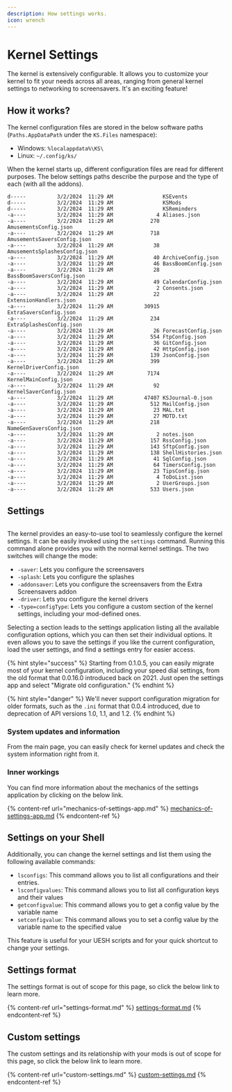 ```yaml
---
description: How settings works.
icon: wrench
---
```


# Kernel Settings

The kernel is extensively configurable. It allows you to customize your kernel to fit your needs across all areas, ranging from general kernel settings to networking to screensavers. It's an exciting feature!

## How it works?

The kernel configuration files are stored in the below software paths (`Paths.AppDataPath` under the `KS.Files` namespace):

* Windows: `%localappdata%\KS\`
* Linux: `~/.config/ks/`

When the kernel starts up, different configuration files are read for different purposes. The below settings paths describe the purpose and the type of each (with all the addons).

```
d-----          3/2/2024  11:29 AM                KSEvents
d-----          3/2/2024  11:29 AM                KSMods
d-----          3/2/2024  11:29 AM                KSReminders
-a----          3/2/2024  11:29 AM              4 Aliases.json
-a----          3/2/2024  11:29 AM            270 AmusementsConfig.json
-a----          3/2/2024  11:29 AM            718 AmusementsSaversConfig.json
-a----          3/2/2024  11:29 AM             38 AmusementsSplashesConfig.json
-a----          3/2/2024  11:29 AM             40 ArchiveConfig.json
-a----          3/2/2024  11:29 AM             46 BassBoomConfig.json
-a----          3/2/2024  11:29 AM             28 BassBoomSaversConfig.json
-a----          3/2/2024  11:29 AM             49 CalendarConfig.json
-a----          3/2/2024  11:29 AM              2 Consents.json
-a----          3/2/2024  11:29 AM             22 ExtensionHandlers.json
-a----          3/2/2024  11:29 AM          30915 ExtraSaversConfig.json
-a----          3/2/2024  11:29 AM            234 ExtraSplashesConfig.json
-a----          3/2/2024  11:29 AM             26 ForecastConfig.json
-a----          3/2/2024  11:29 AM            554 FtpConfig.json
-a----          3/2/2024  11:29 AM             36 GitConfig.json
-a----          3/2/2024  11:29 AM             42 HttpConfig.json
-a----          3/2/2024  11:29 AM            139 JsonConfig.json
-a----          3/2/2024  11:29 AM            399 KernelDriverConfig.json
-a----          3/2/2024  11:29 AM           7174 KernelMainConfig.json
-a----          3/2/2024  11:29 AM             92 KernelSaverConfig.json
-a----          3/2/2024  11:29 AM          47407 KSJournal-0.json
-a----          3/2/2024  11:29 AM            512 MailConfig.json
-a----          3/2/2024  11:29 AM             23 MAL.txt
-a----          3/2/2024  11:29 AM             27 MOTD.txt
-a----          3/2/2024  11:29 AM            218 NameGenSaversConfig.json
-a----          3/2/2024  11:29 AM              2 notes.json
-a----          3/2/2024  11:29 AM            157 RssConfig.json
-a----          3/2/2024  11:29 AM            143 SftpConfig.json
-a----          3/2/2024  11:29 AM            138 ShellHistories.json
-a----          3/2/2024  11:29 AM             41 SqlConfig.json
-a----          3/2/2024  11:29 AM             64 TimersConfig.json
-a----          3/2/2024  11:29 AM             23 TipsConfig.json
-a----          3/2/2024  11:29 AM              4 ToDoList.json
-a----          3/2/2024  11:29 AM              2 UserGroups.json
-a----          3/2/2024  11:29 AM            533 Users.json
```

## Settings

<figure><img src="https://github.com/Aptivi-Stable-Docs/nks-manual-0.1.0/blob/main/.gitbook/assets/101-settings.png" alt=""><figcaption></figcaption></figure>

The kernel provides an easy-to-use tool to seamlessly configure the kernel settings. It can be easily invoked using the `settings` command. Running this command alone provides you with the normal kernel settings. The two switches will change the mode:

* `-saver`: Lets you configure the screensavers
* `-splash`: Lets you configure the splashes
* `-addonsaver`: Lets you configure the screensavers from the Extra Screensavers addon
* `-driver`: Lets you configure the kernel drivers
* `-type=configType`: Lets you configure a custom section of the kernel settings, including your mod-defined ones.

Selecting a section leads to the settings application listing all the available configuration options, which you can then set their individual options. It even allows you to save the settings if you like the current configuration, load the user settings, and find a settings entry for easier access.

{% hint style="success" %}
Starting from 0.1.0.5, you can easily migrate most of your kernel configuration, including your speed dial settings, from the old format that 0.0.16.0 introduced back on 2021. Just open the settings app and select "Migrate old configuration."
{% endhint %}

{% hint style="danger" %}
We'll never support configuration migration for older formats, such as the `.ini` format that 0.0.4 introduced, due to deprecation of API versions 1.0, 1.1, and 1.2.
{% endhint %}

### System updates and information

From the main page, you can easily check for kernel updates and check the system information right from it.

### Inner workings

You can find more information about the mechanics of the settings application by clicking on the below link.

{% content-ref url="mechanics-of-settings-app.md" %}
[mechanics-of-settings-app.md](mechanics-of-settings-app.md)
{% endcontent-ref %}

## Settings on your Shell

Additionally, you can change the kernel settings and list them using the following available commands:

* `lsconfigs`: This command allows you to list all configurations and their entries.
* `lsconfigvalues`: This command allows you to list all configuration keys and their values
* `getconfigvalue`: This command allows you to get a config value by the variable name
* `setconfigvalue`: This command allows you to set a config value by the variable name to the specified value

This feature is useful for your UESH scripts and for your quick shortcut to change your settings.

## Settings format

The settings format is out of scope for this page, so click the below link to learn more.

{% content-ref url="settings-format.md" %}
[settings-format.md](settings-format.md)
{% endcontent-ref %}

## Custom settings

The custom settings and its relationship with your mods is out of scope for this page, so click the below link to learn more.

{% content-ref url="custom-settings.md" %}
[custom-settings.md](custom-settings.md)
{% endcontent-ref %}
